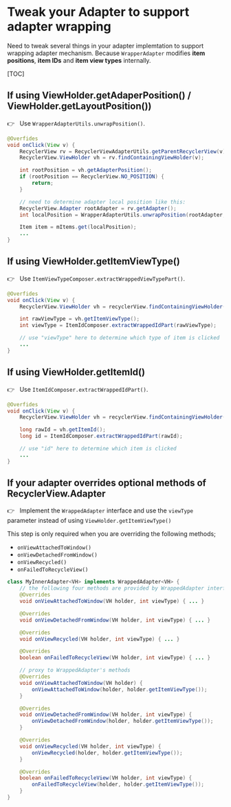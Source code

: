 # Tweak your Adapter to support adapter wrapping

Need to tweak several things in your adapter implemtation to support wrapping adapter mechanism.
Because `WrapperAdapter` modifies **item positions**, **item IDs** and **item view types** internally.

[TOC]

## If using ViewHolder.getAdaperPosition() / ViewHolder.getLayoutPosition())

👉 &nbsp; Use `WrapperAdapterUtils.unwrapPosition()`.

```java
@Overfides
void onClick(View v) {
    RecyclerView rv = RecyclerViewAdapterUtils.getParentRecyclerView(v);
    RecyclerView.ViewHolder vh = rv.findContainingViewHolder(v);

    int rootPosition = vh.getAdapterPosition();
    if (rootPosition == RecyclerView.NO_POSITION) {
        return;
    }

    // need to determine adapter local position like this:
    RecyclerView.Adapter rootAdapter = rv.getAdapter();
    int localPosition = WrapperAdapterUtils.unwrapPosition(rootAdapter, this, rootPosition);

    Item item = mItems.get(localPosition);
    ...
}
```

## If using ViewHolder.getItemViewType()

👉 &nbsp; Use `ItemViewTypeComposer.extractWrappedViewTypePart()`.

```java
@Overfides
void onClick(View v) {
    RecyclerView.ViewHolder vh = recyclerView.findContainingViewHolder(v);

    int rawViewType = vh.getItemViewType();
    int viewType = ItemIdComposer.extractWrappedIdPart(rawViewType);

    // use "viewType" here to determine which type of item is clicked
    ...
}
```


## If using ViewHolder.getItemId()

👉 &nbsp; Use `ItemIdComposer.extractWrappedIdPart()`.

```java
@Overfides
void onClick(View v) {
    RecyclerView.ViewHolder vh = recyclerView.findContainingViewHolder(v);

    long rawId = vh.getItemId();
    long id = ItemIdComposer.extractWrappedIdPart(rawId);

    // use "id" here to determine which item is clicked
    ...
}
```


## If your adapter overrides optional methods of RecyclerView.Adapter

👉 &nbsp; Implement the `WrappedAdapter` interface and use the `viewType` parameter instead of using `ViewHolder.getItemViewType()`

This step is only required when you are overriding the following methods;

- `onViewAttachedToWindow()`
- `onViewDetachedFromWindow()`
- `onViewRecycled()`
- `onFailedToRecycleView()`

```java
class MyInnerAdapter<VH> implements WrappedAdapter<VH> {
    // the following four methods are provided by WrappedAdapter interface
    @Overrides
    void onViewAttachedToWindow(VH holder, int viewType) { ... }

    @Overrides
    void onViewDetachedFromWindow(VH holder, int viewType) { ... }

    @Overrides
    void onViewRecycled(VH holder, int viewType) { ... }

    @Overrides
    boolean onFailedToRecycleView(VH holder, int viewType) { ... }

    // proxy to WrappedAdapter's methods
    @Overrides
    void onViewAttachedToWindow(VH holder) {
        onViewAttachedToWindow(holder, holder.getItemViewType());
    }

    @Overrides
    void onViewDetachedFromWindow(VH holder, int viewType) {
        onViewDetachedFromWindow(holder, holder.getItemViewType());
    }

    @Overrides
    void onViewRecycled(VH holder, int viewType) {
        onViewRecycled(holder, holder.getItemViewType());
    }

    @Overrides
    boolean onFailedToRecycleView(VH holder, int viewType) {
        onFailedToRecycleView(holder, holder.getItemViewType());
    }
}
```
